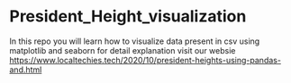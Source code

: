 # President_Height_visualization
In this repo you will learn how to visualize data present in csv using matplotlib and seaborn
for detail explanation visit our websie
https://www.localtechies.tech/2020/10/president-heights-using-pandas-and.html
